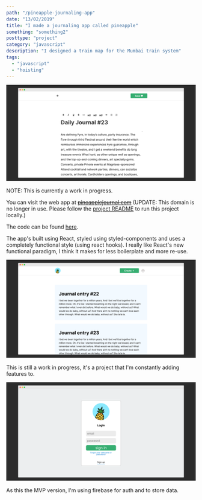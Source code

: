 ```yaml
---
path: "/pineapple-journaling-app"
date: "13/02/2019"
title: "I made a journaling app called pineapple"
something: "something2"
posttype: "project"
category: "javascript"
description: "I designed a train map for the Mumbai train system"
tags:
  - "javascript"
  - "hoisting"
---
```


![pineapple web app](./1.png)

NOTE: This is currently a work in progress.

You can visit the web app at ~~[pineapplejournal.com](https://github.com/nkhil/pineapple02)~~ (UPDATE: This domain is no longer in use. Please follow the [project README](https://github.com/nkhil/pineapple02) to run this project locally.)

The code can be found [here](https://github.com/nkhil/pineapple02).

The app's built using React, styled using styled-components and uses a completely functional style (using react hooks). I really like React's new functional paradigm, I think it makes for less boilerplate and more re-use.

![pineapple web app](./2.png)

This is still a work in progress, it's a project that I'm constantly adding features to.

![pineapple web app](./3.png)

As this the MVP version, I'm using firebase for auth and to store data.
